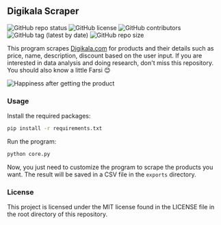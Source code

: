 ## Digikala Scraper

![GitHub repo status](https://img.shields.io/badge/status-active-green?style=flat)
![GitHub license](https://img.shields.io/github/license/sheikhartin/digikala-scraper)
![GitHub contributors](https://img.shields.io/github/contributors/sheikhartin/digikala-scraper)
![GitHub tag (latest by date)](https://img.shields.io/github/v/tag/sheikhartin/digikala-scraper)
![GitHub repo size](https://img.shields.io/github/repo-size/sheikhartin/digikala-scraper)

This program scrapes [Digikala.com](https://digikala.com) for products and their details such as price, name, description, discount based on the user input. If you are interested in data analysis and doing research, don't miss this repository. You should also know a little Farsi :blush:

![Happiness after getting the product](https://media.giphy.com/media/xT0GqkcOLUy13Ph0TC/giphy.gif)

### Usage

Install the required packages:

```bash
pip install -r requirements.txt
```

Run the program:

```bash
python core.py
```

Now, you just need to customize the program to scrape the products you want. The result will be saved in a CSV file in the `exports` directory.

### License

This project is licensed under the MIT license found in the LICENSE file in the root directory of this repository.
